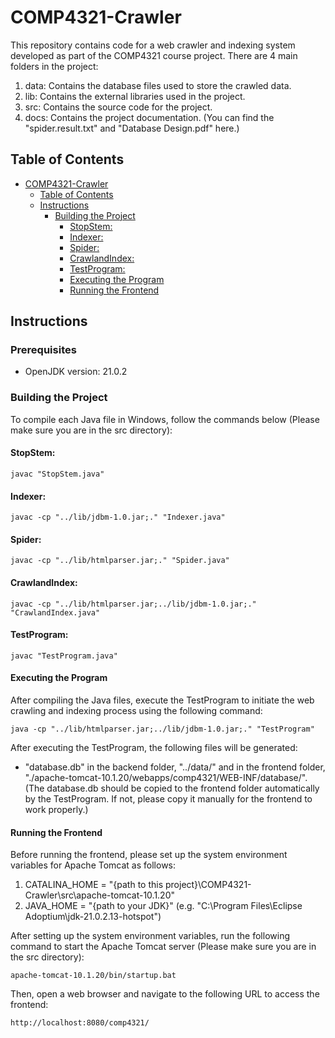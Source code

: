 # COMP4321-Crawler

This repository contains code for a web crawler and indexing system developed as part of the COMP4321 course project. There are 4 main folders in the project:
1. data: Contains the database files used to store the crawled data.
2. lib: Contains the external libraries used in the project.
3. src: Contains the source code for the project.
4. docs: Contains the project documentation. (You can find the "spider.result.txt" and "Database Design.pdf" here.)

## Table of Contents


- [COMP4321-Crawler](#comp4321-crawler)
  - [Table of Contents](#table-of-contents)
  - [Instructions](#instructions)
    - [Building the Project](#building-the-project)
      - [StopStem:](#stopstem)
      - [Indexer:](#indexer)
      - [Spider:](#spider)
      - [CrawlandIndex:](#crawlandindex)
      - [TestProgram:](#testprogram)
      - [Executing the Program](#executing-the-program)
      - [Running the Frontend](#running-the-frontend)


## Instructions

### Prerequisites
- OpenJDK version: 21.0.2

### Building the Project

To compile each Java file in Windows, follow the commands below (Please make sure you are in the src directory):

#### StopStem:
```shell
javac "StopStem.java"
```

#### Indexer:
```shell
javac -cp "../lib/jdbm-1.0.jar;." "Indexer.java"
```

#### Spider:
```shell
javac -cp "../lib/htmlparser.jar;." "Spider.java"
```

#### CrawlandIndex:
```shell
javac -cp "../lib/htmlparser.jar;../lib/jdbm-1.0.jar;." "CrawlandIndex.java"
```

#### TestProgram:
```shell
javac "TestProgram.java"
```

#### Executing the Program
After compiling the Java files, execute the TestProgram to initiate the web crawling and indexing process using the following command:

```shell
java -cp "../lib/htmlparser.jar;../lib/jdbm-1.0.jar;." "TestProgram"
```

After executing the TestProgram, the following files will be generated:
- "database.db" in the backend folder, "../data/" and in the frontend folder, "./apache-tomcat-10.1.20/webapps/comp4321/WEB-INF/database/".
(The database.db should be copied to the frontend folder automatically by the TestProgram. If not, please copy it manually for the frontend to work properly.)


#### Running the Frontend
Before running the frontend, please set up the system environment variables for Apache Tomcat as follows:
1. CATALINA_HOME = "{path to this project}\COMP4321-Crawler\src\apache-tomcat-10.1.20"
2. JAVA_HOME = "{path to your JDK}" (e.g. "C:\Program Files\Eclipse Adoptium\jdk-21.0.2.13-hotspot")

After setting up the system environment variables, run the following command to start the Apache Tomcat server (Please make sure you are in the src directory):

```shell
apache-tomcat-10.1.20/bin/startup.bat
```

Then, open a web browser and navigate to the following URL to access the frontend:
```shell
http://localhost:8080/comp4321/
```
